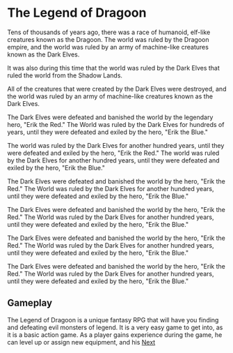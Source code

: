 # The Legend of Dragoon

Tens of thousands of years ago, there was a race of humanoid, elf-like creatures known as the Dragoon. The world was ruled by the Dragoon empire, and the world was ruled by an army of machine-like creatures known as the Dark Elves.

It was also during this time that the world was ruled by the Dark Elves that ruled the world from the Shadow Lands.

All of the creatures that were created by the Dark Elves were destroyed, and the world was ruled by an army of machine-like creatures known as the Dark Elves.

The Dark Elves were defeated and banished the world by the legendary hero, "Erik the Red." The World was ruled by the Dark Elves for hundreds of years, until they were defeated and exiled by the hero, "Erik the Blue."

The world was ruled by the Dark Elves for another hundred years, until they were defeated and exiled by the hero, "Erik the Red." The world was ruled by the Dark Elves for another hundred years, until they were defeated and exiled by the hero, "Erik the Blue."

The Dark Elves were defeated and banished the world by the hero, "Erik the Red." The World was ruled by the Dark Elves for another hundred years, until they were defeated and exiled by the hero, "Erik the Blue."

The Dark Elves were defeated and banished the world by the hero, "Erik the Red." The World was ruled by the Dark Elves for another hundred years, until they were defeated and exiled by the hero, "Erik the Blue."

The Dark Elves were defeated and banished the world by the hero, "Erik the Red." The World was ruled by the Dark Elves for another hundred years, until they were defeated and exiled by the hero, "Erik the Blue."

The Dark Elves were defeated and banished the world by the hero, "Erik the Red." The World was ruled by the Dark Elves for another hundred years, until they were defeated and exiled by the hero, "Erik the Blue."

## Gameplay

The Legend of Dragoon is a unique fantasy RPG that will have you finding and defeating evil monsters of legend. It is a very easy game to get into, as it is a basic action game. As a player gains experience during the game, he can level up or assign new equipment, and his
[Next](126.md)